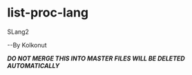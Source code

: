 # list-proc-lang
SLang2 

--By Kolkonut

***DO NOT MERGE THIS INTO MASTER***
***FILES WILL BE DELETED AUTOMATICALLY***

